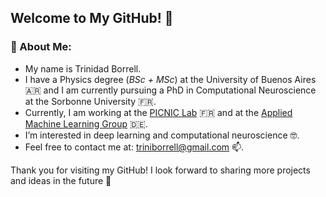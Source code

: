 ## Welcome to My GitHub! 👋

### 🔬 About Me:
- My name is Trinidad Borrell.
- I have a Physics degree (_BSc + MSc_) at the University of Buenos Aires 🇦🇷 and I am currently pursuing a PhD in Computational Neuroscience at the Sorbonne University 🇫🇷.
- Currently, I am working at the [PICNIC Lab](https://parisbraininstitute.org/paris-brain-institute-research-teams/picnic-neuropsychology-and-functional-neuroimaging) 🇫🇷 and at the [Applied Machine Learning Group](https://www.fz-juelich.de/en/inm/inm-7/research-groups/applied-machine-learning-aml) 🇩🇪.
- I’m interested in deep learning and computational neuroscience 🤓.
- Feel free to contact me at: [triniborrell@gmail.com](mailto:triniborrell@gmail.com) 📫.
  
Thank you for visiting my GitHub! I look forward to sharing more projects and ideas in the future :brain: 



